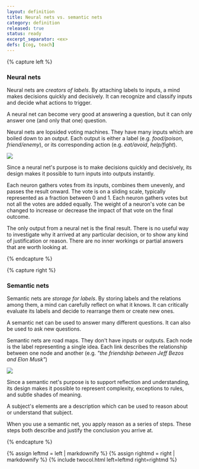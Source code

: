 ```yaml
---
layout: definition
title: Neural nets vs. semantic nets
category: definition
released: true
status: ready
excerpt_separator: <ex>
defs: [cog, teach]
---
```



{% capture left %}

### Neural nets

Neural nets are *creators of labels*. By attaching labels to inputs, a
mind makes decisions quickly and decisively. It can recognize and
classify inputs and decide what actions to trigger.

A neural net can become very good at answering a question, but it can
only answer one (and only that one) question.

Neural nets are lopsided voting machines. They have many inputs
which are boiled down to an output. Each output is either a label
(e.g. *food/poison*, *friend/enemy*), or its corresponding 
action (e.g. *eat/avoid*, *help/fight*).

<a href="{{ site.url }}/assets/pix/neural-net.svg">
<img src="{{ site.url }}/assets/pix/neural-net.svg"/>
</a>

<p class="m-5"/>

Since a neural net's purpose is to make decisions quickly and
decisively, its design makes it possible to turn inputs into outputs
instantly. 

Each neuron gathers votes from its inputs, combines them unevenly, and
passes the result onward. The vote is on a sliding scale, typically
represented as a fraction between 0 and 1.  Each neuron gathers votes
but not all the votes are added equally. The weight of a neuron's vote
can be changed to increase or decrease the impact of that vote on the
final outcome.

The only output from a neural net is the final result. There is no
useful way to investigate why it arrived at any particular decision,
or to show any kind of justification or reason. There are no inner
workings or partial answers that are worth looking at.

{% endcapture %}

{% capture right %}

### Semantic nets

Semantic nets are *storage for labels*. By storing labels and the
relations among them, a mind can carefully reflect on what it knows. 
It can critically evaluate its labels and decide to rearrange them or
create new ones.

A semantic net can be used to answer many different questions. It can
also be used to ask new questions.

Semantic nets are road maps. They don't have inputs or outputs.  Each
node is the label representing a single idea.  Each link describes the
relationship between one node and another (e.g. *"the friendship
between Jeff Bezos and Elon Musk"*)

<a href="{{ site.url }}/assets/pix/semantic-net.svg">
<img src="{{ site.url }}/assets/pix/semantic-net.svg"/>
</a>

Since a semantic net's purpose is to support reflection and
understanding, its design makes it possible to represent complexity,
exceptions to rules, and subtle shades of meaning.

A subject's elements are a description which can be used to reason
about or understand that subject.

When you use a semantic net, you apply reason as a series of steps.
These steps both describe and justify the conclusion you arrive at.




{% endcapture %}

{% assign leftmd = left | markdownify %}
{% assign rightmd = right | markdownify %}
{% include twocol.html left=leftmd right=rightmd %}

